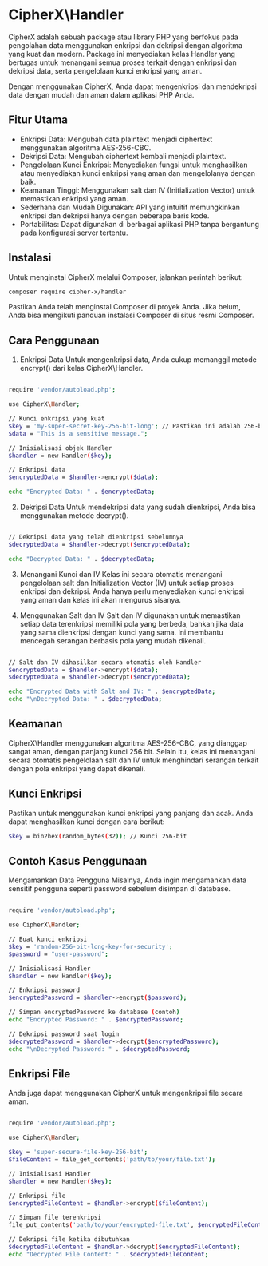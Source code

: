 # CipherX\Handler

CipherX adalah sebuah package atau library PHP yang berfokus pada pengolahan data menggunakan enkripsi dan dekripsi dengan algoritma yang kuat dan modern. Package ini menyediakan kelas Handler yang bertugas untuk menangani semua proses terkait dengan enkripsi dan dekripsi data, serta pengelolaan kunci enkripsi yang aman.

Dengan menggunakan CipherX, Anda dapat mengenkripsi dan mendekripsi data dengan mudah dan aman dalam aplikasi PHP Anda.

## Fitur Utama

- Enkripsi Data: Mengubah data plaintext menjadi ciphertext menggunakan algoritma AES-256-CBC.
- Dekripsi Data: Mengubah ciphertext kembali menjadi plaintext.
- Pengelolaan Kunci Enkripsi: Menyediakan fungsi untuk menghasilkan atau menyediakan kunci enkripsi yang aman dan mengelolanya dengan baik.
- Keamanan Tinggi: Menggunakan salt dan IV (Initialization Vector) untuk memastikan enkripsi yang aman.
- Sederhana dan Mudah Digunakan: API yang intuitif memungkinkan enkripsi dan dekripsi hanya dengan beberapa baris kode.
- Portabilitas: Dapat digunakan di berbagai aplikasi PHP tanpa bergantung pada konfigurasi server tertentu.

## Instalasi

Untuk menginstal CipherX melalui Composer, jalankan perintah berikut:

```bash
composer require cipher-x/handler
```

Pastikan Anda telah menginstal Composer di proyek Anda. Jika belum, Anda bisa mengikuti panduan instalasi Composer di situs resmi Composer.

## Cara Penggunaan

1. Enkripsi Data
Untuk mengenkripsi data, Anda cukup memanggil metode encrypt() dari kelas CipherX\Handler.
```bash

require 'vendor/autoload.php';

use CipherX\Handler;

// Kunci enkripsi yang kuat
$key = 'my-super-secret-key-256-bit-long'; // Pastikan ini adalah 256-bit key
$data = "This is a sensitive message.";

// Inisialisasi objek Handler
$handler = new Handler($key);

// Enkripsi data
$encryptedData = $handler->encrypt($data);

echo "Encrypted Data: " . $encryptedData;

```
2. Dekripsi Data
Untuk mendekripsi data yang sudah dienkripsi, Anda bisa menggunakan metode decrypt().

```bash

// Dekripsi data yang telah dienkripsi sebelumnya
$decryptedData = $handler->decrypt($encryptedData);

echo "Decrypted Data: " . $decryptedData;

```
3. Menangani Kunci dan IV
Kelas ini secara otomatis menangani pengelolaan salt dan Initialization Vector (IV) untuk setiap proses enkripsi dan dekripsi. Anda hanya perlu menyediakan kunci enkripsi yang aman dan kelas ini akan mengurus sisanya.

4. Menggunakan Salt dan IV
Salt dan IV digunakan untuk memastikan setiap data terenkripsi memiliki pola yang berbeda, bahkan jika data yang sama dienkripsi dengan kunci yang sama. Ini membantu mencegah serangan berbasis pola yang mudah dikenali.
```bash

// Salt dan IV dihasilkan secara otomatis oleh Handler
$encryptedData = $handler->encrypt($data);
$decryptedData = $handler->decrypt($encryptedData);

echo "Encrypted Data with Salt and IV: " . $encryptedData;
echo "\nDecrypted Data: " . $decryptedData;

```

## Keamanan

CipherX\Handler menggunakan algoritma AES-256-CBC, yang dianggap sangat aman, dengan panjang kunci 256 bit. Selain itu, kelas ini menangani secara otomatis pengelolaan salt dan IV untuk menghindari serangan terkait dengan pola enkripsi yang dapat dikenali.

## Kunci Enkripsi
Pastikan untuk menggunakan kunci enkripsi yang panjang dan acak. Anda dapat menghasilkan kunci dengan cara berikut:

```bash
$key = bin2hex(random_bytes(32)); // Kunci 256-bit
```

## Contoh Kasus Penggunaan

Mengamankan Data Pengguna
Misalnya, Anda ingin mengamankan data sensitif pengguna seperti password sebelum disimpan di database.
```bash

require 'vendor/autoload.php';

use CipherX\Handler;

// Buat kunci enkripsi
$key = 'random-256-bit-long-key-for-security';
$password = "user-password";

// Inisialisasi Handler
$handler = new Handler($key);

// Enkripsi password
$encryptedPassword = $handler->encrypt($password);

// Simpan encryptedPassword ke database (contoh)
echo "Encrypted Password: " . $encryptedPassword;

// Dekripsi password saat login
$decryptedPassword = $handler->decrypt($encryptedPassword);
echo "\nDecrypted Password: " . $decryptedPassword;

```

## Enkripsi File
Anda juga dapat menggunakan CipherX untuk mengenkripsi file secara aman.

```bash

require 'vendor/autoload.php';

use CipherX\Handler;

$key = 'super-secure-file-key-256-bit';
$fileContent = file_get_contents('path/to/your/file.txt');

// Inisialisasi Handler
$handler = new Handler($key);

// Enkripsi file
$encryptedFileContent = $handler->encrypt($fileContent);

// Simpan file terenkripsi
file_put_contents('path/to/your/encrypted-file.txt', $encryptedFileContent);

// Dekripsi file ketika dibutuhkan
$decryptedFileContent = $handler->decrypt($encryptedFileContent);
echo "Decrypted File Content: " . $decryptedFileContent;

```